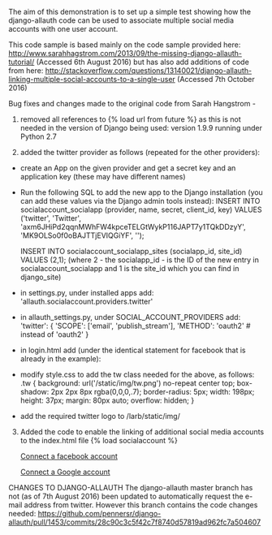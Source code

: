 
The aim of this demonstration is to set up a simple test showing how the django-allauth code can be used to associate multiple social media accounts with one user account.  

This code sample is based mainly on the code sample provided here: http://www.sarahhagstrom.com/2013/09/the-missing-django-allauth-tutorial/ (Accessed 6th August 2016) but has also add additions of code from here: http://stackoverflow.com/questions/13140021/django-allauth-linking-multiple-social-accounts-to-a-single-user (Accessed 7th October 2016)


Bug fixes and changes made to the original code from Sarah Hangstrom - 
1. removed all references to {% load url from future %} as this is not needed in the version of Django being used: version 1.9.9 running under Python 2.7

2. added the twitter provider as follows (repeated for the other providers):
- create an App on the given provider and get a secret key and an application key (these may have different names)
- Run the following SQL to add the new app to the Django installation (you can add these values via the Django admin tools instead):
    INSERT INTO socialaccount_socialapp (provider, name, secret, client_id, key)
    VALUES ('twitter', 'Twitter', 'axm6JHiPd2qqnMWhFW4kpceTELGtWykP116JAPT7y1TQkDDzyY', 'MK9OLSo0f0oBAJTTjEVIQGiYF', '');

    INSERT INTO socialaccount_socialapp_sites (socialapp_id, site_id) VALUES (2,1);  (where 2 - the socialapp_id - is the ID of the new entry in socialaccount_socialapp and 1 is the site_id which you can find in django_site)

- in settings.py, under installed apps add:
      'allauth.socialaccount.providers.twitter'

- in allauth_settings.py, under SOCIAL_ACCOUNT_PROVIDERS add:
      'twitter': {
          'SCOPE': ['email', 'publish_stream'],
          'METHOD': 'oauth2'  # instead of 'oauth2'
      }

- in login.html add (under the identical statement for facebook that is already in the example): 
      <a href="/accounts/twitter/login/"><div class="tw"></div></a>


- modify style.css to add the tw class needed for the above, as follows:
      .tw {
          background: url('/static/img/tw.png') no-repeat center top;
          box-shadow: 2px 2px 8px rgba(0,0,0,.7);
          border-radius: 5px;
          width: 198px;
          height: 37px;
          margin: 80px auto;
          overflow: hidden;
      }


- add the required twitter logo to 
      /larb/static/img/

3.  Added the code to enable the linking of additional social media accounts to the index.html file
    	{% load socialaccount %}
      <p><a href="{% provider_login_url "facebook" process="connect" %}">Connect a facebook account</a></p>
      <p><a href="{% provider_login_url "google" process="connect" %}">Connect a Google account</a></p>



CHANGES TO DJANGO-ALLAUTH
The django-allauth master branch has not (as of 7th August 2016) been updated to automatically request the e-mail address from twitter. However this branch contains the code changes needed: https://github.com/pennersr/django-allauth/pull/1453/commits/28c90c3c5f42c7f8740d57819ad962fc7a504607

